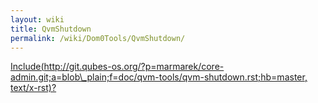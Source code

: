 ```yaml
---
layout: wiki
title: QvmShutdown
permalink: /wiki/Dom0Tools/QvmShutdown/
---
```


[Include(http://git.qubes-os.org/?p=marmarek/core-admin.git;a=blob\_plain;f=doc/qvm-tools/qvm-shutdown.rst;hb=master, text/x-rst)?](/wiki/Dom0Tools/Include(http%3A/git.qubes-os.org?p=marmarek/core-admin.git;a=blob_plain;f=doc/qvm-tools/qvm-shutdown.rst;hb=master,%20text/x-rst))
